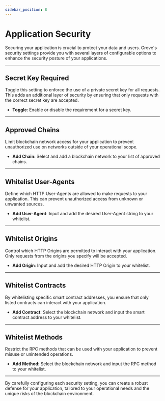 ```yaml
---
sidebar_position: 8
---
```


# Application Security

Securing your application is crucial to protect your data and users. Grove's security settings provide you with several layers of configurable options to enhance the security posture of your applications.

---

## Secret Key Required

Toggle this setting to enforce the use of a private secret key for all requests. This adds an additional layer of security by ensuring that only requests with the correct secret key are accepted.

- **Toggle**: Enable or disable the requirement for a secret key.

---

## Approved Chains

Limit blockchain network access for your application to prevent unauthorized use on networks outside of your operational scope.

- **Add Chain**: Select and add a blockchain network to your list of approved chains.

---

## Whitelist User-Agents

Define which HTTP User-Agents are allowed to make requests to your application. This can prevent unauthorized access from unknown or unwanted sources.

- **Add User-Agent**: Input and add the desired User-Agent string to your whitelist.

---

## Whitelist Origins

Control which HTTP Origins are permitted to interact with your application. Only requests from the origins you specify will be accepted.

- **Add Origin**: Input and add the desired HTTP Origin to your whitelist.

---

## Whitelist Contracts

By whitelisting specific smart contract addresses, you ensure that only listed contracts can interact with your application.

- **Add Contract**: Select the blockchain network and input the smart contract address to your whitelist.

---

## Whitelist Methods

Restrict the RPC methods that can be used with your application to prevent misuse or unintended operations.

- **Add Method**: Select the blockchain network and input the RPC method to your whitelist.

---

By carefully configuring each security setting, you can create a robust defense for your application, tailored to your operational needs and the unique risks of the blockchain environment.
